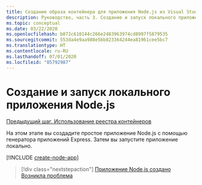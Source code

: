 ```yaml
---
title: Создание образа контейнера для приложения Node.js из Visual Studio Code
description: Руководство, часть 3. Создание и запуск локального приложения Node.js
ms.topic: conceptual
ms.date: 03/22/2020
ms.openlocfilehash: b072c610144c266e2483963974cd8997f5879535
ms.sourcegitcommit: 553da4e9aa988e5bb823364244ea81961cee5bc7
ms.translationtype: HT
ms.contentlocale: ru-RU
ms.lasthandoff: 07/01/2020
ms.locfileid: "85792987"
---
```

# <a name="create-and-run-a-local-nodejs-app"></a>Создание и запуск локального приложения Node.js

[Предыдущий шаг. Использование реестра контейнеров](tutorial-vscode-docker-node-02.md)

На этом этапе вы создадите простое приложение Node.js с помощью генератора приложений Express. Затем вы запустите приложение локально.

[!INCLUDE [create-node-app](includes/create-node-app.md)]

> [!div class="nextstepaction"]
> [Приложение Node.js создано](tutorial-vscode-docker-node-04.md) [Возникла проблема](https://www.research.net/r/PWZWZ52?tutorial=node-deployment-azureappservice&step=create-app)
